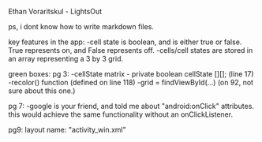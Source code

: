 Ethan Voraritskul - LightsOut

ps, i dont know how to write markdown files.

key features in the app:
-cell state is boolean, and is either true or false. True represents on, and False represents off.
-cells/cell states are stored in an array representing a 3 by 3 grid.

green boxes:
pg 3:
    -cellState matrix - private boolean cellState [][]; (line 17)
    -recolor() function (defined on line 118)
    -grid = findViewById(...) (on 92, not sure about this one.)

pg 7:
    -google is your friend, and told me about "android:onClick" attributes. this would achieve the same functionality without an onClickListener.

pg9:
    layout name: "activity_win.xml"